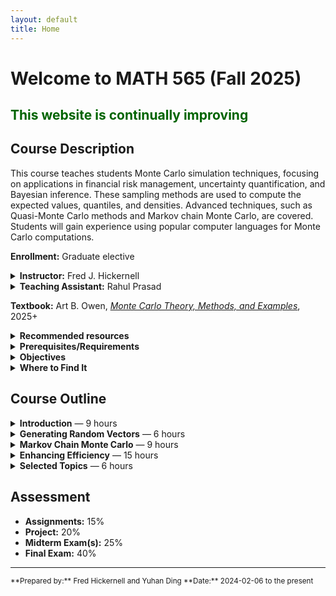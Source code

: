 ```yaml
---
layout: default
title: Home
---
```


# Welcome to MATH 565 (Fall 2025)

## <span style="color: darkgreen;">This website is continually improving </span>

## Course Description 
This course teaches students Monte Carlo simulation techniques, focusing on applications in financial risk management, uncertainty quantification, and Bayesian inference. These sampling methods are used to compute the expected values, quantiles, and densities. Advanced techniques, such as Quasi-Monte Carlo methods and Markov chain Monte Carlo, are covered. Students will gain experience using popular computer languages for Monte Carlo computations.

**Enrollment:** Graduate elective  

<details markdown="1">
<summary><strong>Instructor:</strong> Fred J. Hickernell</summary>

<a href="{{ '/assets/images/FredHickernell.jpeg' | relative_url }}">
  <img src="{{ '/assets/images/FredHickernell.jpeg' | relative_url }}"
       alt="Fred J. Hickernell"
       width="200"
       style="float:right; margin-left:10px; margin-bottom:6px;">
</a>

* _Office:_ RE 208  
* _Office hours:_ TBD  
* _Phone:_ 312-567-8983  
* _Email:_ [hickernell@illinoistech.edu](mailto:hickernell@illinoistech.edu)  
* [_Website_](https://www.iit.edu/directory/people/fred-hickernell)  
* [_LinkedIn_](https://www.linkedin.com/in/fjhickernell/)  
* [_Google Scholar_](https://scholar.google.com/citations?user=dJbMJG8AAAAJ&hl=en)  

* _Brief bio:_ Fred J. Hickernell is professor of applied mathematics. His research focuses on increasing the efficiency of computer simulations and determining justifiable stopping criteria for simulation. A major area of interest is Monte Carlo methods. 

  Hickernell’s research has been funded by the National Science Foundation and the Department of Energy. He is a Fellow of the Institute of Mathematical Statistics. In 2016, he received the Joseph F. Traub Prize for Achievement in Information-Based Complexity. He has served on the editorial boards of the Journal of Complexity, Mathematics of Computation, and the SIAM Journal on Numerical Analysis.

  Hickernell received his Ph.D. in mathematics from MIT and his B.A. in mathematics and physics from Pomona College. He came to Illinois Tech in 2005 as department chair and has also served as vice provost for research.  Before coming to Illinois Tech, Hickernell was a professor in mathematics at Hong Kong Baptist University and assistant professor of mathematics at the University of Southern California. 
  
  Hickernell speaks Cantonese and enjoys Chinese food. He is married with adult children.  His most important identity is a disciple of Jesus.

</details>

<details markdown="1">
<summary><strong>Teaching Assistant:</strong> Rahul Prasad</summary>

<a href="{{ '/assets/images/RahulPrasad.jpg' | relative_url }}">
  <img src="{{ '/assets/images/RahulPrasad.jpg' | relative_url }}"
       alt="Rahul Prasad"
       width="200"
       style="float:right; margin-left:10px; margin-bottom:6px; filter: brightness(1.2)">
</a>

* _Office:_ ???  
* _Office hours:_ TBD    
* _Email:_ [rprasad1@hawk.illinoistech.edu](mailto:rprasad1@hawk.illinoistech.edu)  
</details>

**Textbook:** Art B. Owen, [*Monte Carlo Theory, Methods, and Examples*](https://artowen.su.domains/mc/), 2025+  

<details markdown="1">
<summary><strong>Recommended resources</strong></summary>
* [VS Code](https://code.visualstudio.com)
* [Jupyter](https://docs.jupyter.org/en/latest/)
* [Github](https://github.com)
* [MATLAB](https://www.mathworks.com)
* [LaTeX](https://www.latex-project.org/get/)
* [Overleaf](https://www.overleaf.com)
* [qmcpy](https://qmcpy.org)
* [Course Repository](https://github.com/QMCSoftware/MATH565Fall2025)
</details>

<details markdown="1">
<summary><strong>Prerequisites/Requirements</strong></summary>
* A calculus-based probability course, such as MATH 474 or MATH 475; you should understand
  * Discrete and continuous random variables
  * Probability mass and density functions, cumulative distribution functions
  * Mean, median, standard deviation, quantile, covariance, (in)dependence
  * Population versus sample quantities
  * Central Limit Theorem
* Facility in numerical programming, meaning
  * Programming in Python, or some other language such as MATLAB, or R
  * Using an integrated development environment (IDE), such as VS Code
  * You are highly encouraged to become familiar with GitHub
* Facility with LaTeX or some other technical document preparation system

</details>


<details markdown="1">
<summary><strong>Objectives</strong></summary>
By the end of this course, students will be able to:
- Understand the basics of Monte Carlo and Quasi-Monte Carlo Methods.
- Understand the basics of Markov chain Monte Carlo (MCMC).
- Understand how these methods are used for computations.
- Assess the performance of Monte Carlo methods and improve their effectiveness.
- Understand basic implementation issues in performing Monte Carlo calculations.
</details>

<details markdown="1">
<summary><strong>Where to Find It</strong></summary>

| **This Github Website**                                   | **Canvas Website**                                   |
| ---------------------------------------------------- | ---------------------------------------------------- |
| [Syllabus](./index.html)                          | Grades |
| [Schedule](./schedule.html)                          | Online Discussions |
| [Lecture Notes](./lectures.html)                     |  |
| [Notebooks ](./notebooks.html)                        |  |
| [Class Git Repository](https://github.com/QMCSoftware/MATH565Fall2025) <br> scroll to the bottom for instructions on how to copy from the template              |  |

</details>

## Course Outline

<details markdown="1">
<summary><strong>Introduction</strong> — 9 hours</summary>

- What is a Monte Carlo method?
- Point and interval estimators
- Monte Carlo for numerical integration
- Monte Carlo for option pricing

</details>

<details markdown="1">
<summary><strong>Generating Random Vectors</strong> — 6 hours</summary>

- Pseudo-random numbers
- Random vectors with different distributions

</details>

<details markdown="1">
<summary><strong>Markov Chain Monte Carlo</strong> — 9 hours</summary>

- Markov chains
- Metropolis-Hastings
- Gibbs sampler
- Convergence diagnostics
- Error estimation

</details>

<details markdown="1">
<summary><strong>Enhancing Efficiency</strong> — 15 hours</summary>

- Control variates
- Importance sampling
- Antithetic variates
- Stratified sampling and Latin hypercube
- Quasi-Monte Carlo sampling

</details>

<details markdown="1">
<summary><strong>Selected Topics</strong> — 6 hours</summary>

- *(TBA)*

</details>


## Assessment
- **Assignments:** 15%  
- **Project:** 20%  
- **Midterm Exam(s):** 25%  
- **Final Exam:** 40%  

---

<small>
**Prepared by:** Fred Hickernell and Yuhan Ding  
**Date:** 2024-02-06 to the present
</small>